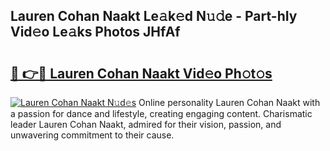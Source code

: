 ## Lauren Cohan Naakt Le𝚊k𝚎d N𝚞𝚍e - Part-hIy Vid𝚎o Le𝚊ks Photos JHfAf

# <h2><a href="http://fb4yya.evod.top/?m=Lauren+Cohan+Naakt">🔗 👉🔴 Lauren Cohan Naakt Vid𝚎o Ph𝚘t𝚘s</a></h2>

[![Lauren Cohan Naakt N𝚞d𝚎s](https://i.imgur.com/8V9OHl7.gif)](http://fb4yya.evod.top/?m=Lauren+Cohan+Naakt)
Online personality Lauren Cohan Naakt with a passion for dance and lifestyle, creating engaging content. Charismatic leader Lauren Cohan Naakt, admired for their vision, passion, and unwavering commitment to their cause. 
